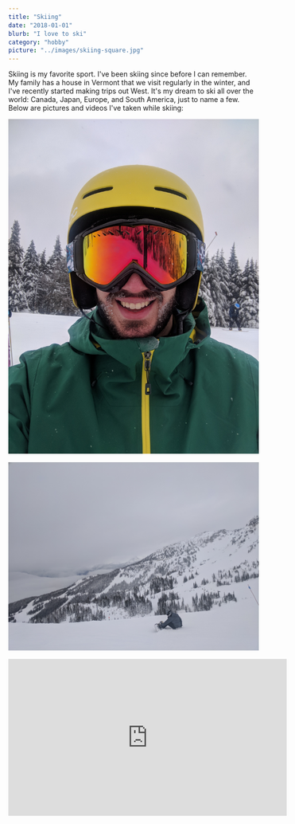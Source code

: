 ```yaml
---
title: "Skiing"
date: "2018-01-01"
blurb: "I love to ski"
category: "hobby"
picture: "../images/skiing-square.jpg"
---
```


Skiing is my favorite sport. I've been skiing since before I can remember. My family has a house in Vermont that we visit regularly in the winter, and I've recently started making trips out West. It's my dream to ski all over the world: Canada, Japan, Europe, and South America, just to name a few. Below are pictures and videos I've taken while skiing:

![Frosty Beard](../images/skiing-profile.jpg "Frosty Beard")

![Whistler View](../images/skiing-whistler.jpg "View at Whistler")

<iframe style="display: block; margin: 0 auto;" width="560" height="315" src="https://www.youtube.com/embed/QHyVIaA598M" frameborder="0" allow="autoplay; encrypted-media" allowfullscreen></iframe>